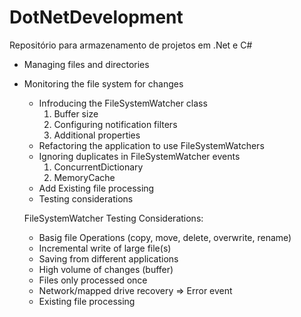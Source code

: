# DotNetDevelopment
Repositório para armazenamento de projetos em .Net e C#

 * Managing files and directories
 * Monitoring the file system for changes
    - Infroducing the FileSystemWatcher class
       1. Buffer size
       2. Configuring notification filters
       3. Additional properties 
     - Refactoring the application to use FileSystemWatchers
     - Ignoring duplicates in FileSystemWatcher events
       1. ConcurrentDictionary
       2. MemoryCache
     - Add Existing file processing 
     - Testing considerations

    FileSystemWatcher Testing Considerations:
     - Basig file Operations (copy, move, delete, overwrite, rename)
     - Incremental write of large file(s)
     - Saving from different applications
     - High volume of changes (buffer)
     - Files only processed once
     - Network/mapped drive recovery => Error event
     - Existing file processing
